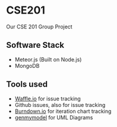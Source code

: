 CSE201
======

Our CSE 201 Group Project

## Software Stack
* Meteor.js (Built on Node.js)
* MongoDB

## Tools used
* [Waffle.io](https://waffle.io/ethan2014/cse201_project) for issue tracking
* Github issues, also for issue tracking
* [Burndown.io](http://burndown.io/#ethan2014/cse201_project) for iteration chart tracking
* [genmymodel](https://repository.genmymodel.com/thechivvy/CSE201/defaultDiagram/_m8_YIG9kEeSQQ4inw3dTxQ) for UML Diagrams
